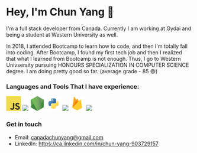 # Hey, I'm Chun Yang 👋

I'm a full stack developer from Canada. Currently I am working at Gydai and being a student at Western University as well. 

In 2018, I attended Bootcamp to learn how to code, and then I'm totally fall into coding. After Bootcamp, I found my first tech job and then I realized that what I learned from Bootcamp is not enough. Thus, I go to Western Univsersity pursuing HONOURS SPECIALIZATION IN COMPUTER SCIENCE degree. I am doing pretty good so far. (average grade - 85 😄)

### Languages and Tools That I have experience:
<code><img height="40" src="https://raw.githubusercontent.com/github/explore/80688e429a7d4ef2fca1e82350fe8e3517d3494d/topics/javascript/javascript.png"></code>
<code><img height="40" src="https://upload.wikimedia.org/wikipedia/commons/thumb/1/10/CSS3_and_HTML5_logos_and_wordmarks.svg/791px-CSS3_and_HTML5_logos_and_wordmarks.svg.png"></code>
<code><img height="40" src="https://raw.githubusercontent.com/github/explore/80688e429a7d4ef2fca1e82350fe8e3517d3494d/topics/nodejs/nodejs.png"></code>
<code><img height="40" src="https://raw.githubusercontent.com/github/explore/80688e429a7d4ef2fca1e82350fe8e3517d3494d/topics/python/python.png"></code>
<code><img height="40" src="https://www.import.io/wp-content/uploads/2012/04/java-logo-1.png"></code>
<code><img height="40" src="https://raw.githubusercontent.com/github/explore/80688e429a7d4ef2fca1e82350fe8e3517d3494d/topics/firebase/firebase.png"></code>
<code><img height="40" src="https://www.avenga.com/wp-content/uploads/2020/11/C-Sharp.png"></code>

### Get in touch
- Email: canadachunyang@gmail.com
- LinkedIn: https://ca.linkedin.com/in/chun-yang-903729157
